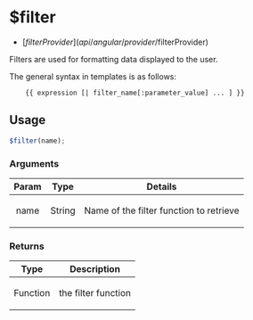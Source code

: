 



# $filter


* [$filterProvider](api/angular/provider/$filterProvider)








Filters are used for formatting data displayed to the user.

The general syntax in templates is as follows:

        {{ expression [| filter_name[:parameter_value] ... ] }}







  

## Usage
```js
$filter(name);
```





### Arguments

| Param | Type | Details |
| :--: | :--: | :--: |
| name | String | <p>Name of the filter function to retrieve</p>  |

### Returns

| Type | Description |
| :--: | :--: |
| Function | <p>the filter function</p>  |








